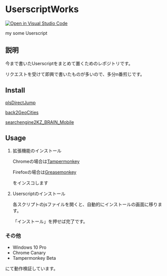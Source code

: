 # UserscriptWorks

[![Open in Visual Studio Code](https://open.vscode.dev/badges/open-in-vscode.svg)](https://open.vscode.dev/PC-CNT/UserscriptWorks)

my some Userscript

## 説明

今まで書いたUserscriptをまとめて置くためのレポジトリです。

リクエストを受けて即興で書いたものが多いので、多分n番煎じです。

## Install

[plsDirectJump](https://github.com/PC-CNT/UserscriptWorks/raw/main/plsDirectJump/plsDirectJump.user.js)

[back2GeoCities](https://github.com/PC-CNT/UserscriptWorks/raw/main/back2GeoCities/back2GeoCities.user.js)

[searchengine2KZ_BRAIN_Mobile](https://github.com/PC-CNT/UserscriptWorks/raw/main/searchengine2KZ_BRAIN_Mobile/searchengine2KZ_BRAIN_Mobile.user.js)

## Usage

1. 拡張機能のインストール

    Chromeの場合は[Tampermonkey](https://www.tampermonkey.net/ "Tampermonkey")

    Firefoxの場合は[Greasemonkey](https://addons.mozilla.org/ja/firefox/addon/greasemonkey/ "Greasemonkey")

    をインスコします

2. Userscriptのインストール

    各スクリプトのjsファイルを開くと、自動的にインストールの画面に移ります。

    「インストール」を押せば完了です。

### その他

- Windows 10 Pro
- Chrome Canary
- Tampermonkey Beta

にて動作検証しています。
